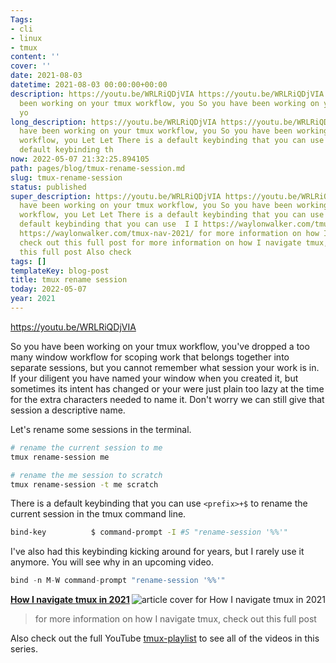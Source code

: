 ```yaml
---
Tags:
- cli
- linux
- tmux
content: ''
cover: ''
date: 2021-08-03
datetime: 2021-08-03 00:00:00+00:00
description: https://youtu.be/WRLRiQDjVIA https://youtu.be/WRLRiQDjVIA So you have
  been working on your tmux workflow, you So you have been working on your tmux workflow,
  yo
long_description: https://youtu.be/WRLRiQDjVIA https://youtu.be/WRLRiQDjVIA So you
  have been working on your tmux workflow, you So you have been working on your tmux
  workflow, you Let Let There is a default keybinding that you can use  There is a
  default keybinding th
now: 2022-05-07 21:32:25.894105
path: pages/blog/tmux-rename-session.md
slug: tmux-rename-session
status: published
super_description: https://youtu.be/WRLRiQDjVIA https://youtu.be/WRLRiQDjVIA So you
  have been working on your tmux workflow, you So you have been working on your tmux
  workflow, you Let Let There is a default keybinding that you can use  There is a
  default keybinding that you can use  I I https://waylonwalker.com/tmux-nav-2021/
  https://waylonwalker.com/tmux-nav-2021/ for more information on how I navigate tmux,
  check out this full post for more information on how I navigate tmux, check out
  this full post Also check
tags: []
templateKey: blog-post
title: tmux rename session
today: 2022-05-07
year: 2021
---
```


https://youtu.be/WRLRiQDjVIA

So you have been working on your tmux workflow, you've dropped a too many
window workflow for scoping work that belongs together into separate sessions,
but you cannot remember what session your work is in. If your diligent you have
named your window when you created it, but sometimes its intent has changed or
your were just plain too lazy at the time for the extra characters needed to
name it.  Don't worry we can still give that session a descriptive name.

Let's rename some sessions in the terminal.

``` bash
# rename the current session to me
tmux rename-session me

# rename the me session to scratch
tmux rename-session -t me scratch
```

There is a default keybinding that you can use `<prefix>+$` to rename the
current session in the tmux command line.

``` bash
bind-key          $ command-prompt -I #S "rename-session '%%'"
```

I've also had this keybinding kicking around for years, but I rarely use it
anymore. You will see why in an upcoming video.

``` python
bind -n M-W command-prompt "rename-session '%%'"
```


  <div class="onelinelink-wrapper">
      <a class="onelinelink" href="https://waylonwalker.com/tmux-nav-2021/">
          <img style="float: right;" align='right' src="https://images.waylonwalker.com/tmux-nav-2021-og_250x140.png" alt="article cover for 
 How I navigate tmux in 2021
"/>
          <p><strong>
 How I navigate tmux in 2021
</strong></p>
      </a>
  </div>


> for more information on how I navigate tmux, check out this full post


Also check out the full YouTube
[tmux-playlist](https://www.youtube.com/playlist?list=PLTRNG6WIHETB4reAxbWza3CZeP9KL6Bkr)
to see all of the videos in this series.